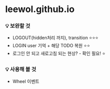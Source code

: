 # leewol.github.io

### 💡 보완할 것   
- LOGOUT(hidden처리 까지), transition ⭐⭐⭐    
- LOGIN user 기억 + 해당 TODO 복원 ⭐⭐    
- 로그인 안 되고 새로고침 되는 현상? - 확인 필요! ⭐   
   
   
### 💡 사용해 볼 것 
   - Wheel 이벤트

